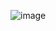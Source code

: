 ![image](https://user-images.githubusercontent.com/73281183/177049840-c6d97a73-6917-4706-a811-9dcd709a3e6d.png)

